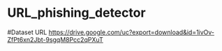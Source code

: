 # URL_phishing_detector

#Dataset URL
https://drive.google.com/uc?export=download&id=1ivOv-ZfPt6xn2Jbt-9sgqM8Pcc2qPXuT

